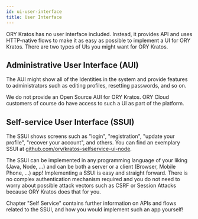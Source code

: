 ```yaml
---
id: ui-user-interface
title: User Interface
---
```


ORY Kratos has no user interface included. Instead, it provides API and uses
HTTP-native flows to make it as easy as possible to implement a UI for ORY
Kratos. There are two types of UIs you might want for ORY Kratos.

## Administrative User Interface (AUI)

The AUI might show all of the Identities in the system and provide features to
administrators such as editing profiles, resetting passwords, and so on.

We do not provide an Open Source AUI for ORY Kratos. ORY Cloud customers of
course do have access to such a UI as part of the platform.

## Self-service User Interface (SSUI)

The SSUI shows screens such as "login", "registration", "update your profile",
"recover your account", and others. You can find an exemplary SSUI at
[github.com/ory/kratos-selfservice-ui-node](https://github.com/ory/kratos-selfservice-ui-node).

The SSUI can be implemented in any programming language of your liking (Java,
Node, ...) and can be both a server or a client (Browser, Mobile Phone, ...)
app! Implementing a SSUI is easy and straight forward. There is no complex
authentication mechanism required and you do not need to worry about possible
attack vectors such as CSRF or Session Attacks because ORY Kratos does that for
you.

Chapter "Self Service" contains further information on APIs and flows related to
the SSUI, and how you would implement such an app yourself!
